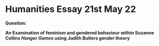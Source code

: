 # Humanities Essay 21st May 22

**Question:**

**An Examination of feminism and gendered behaviour within Suzanne Collins *Hunger Games* using Judith Butlers gender theory**

